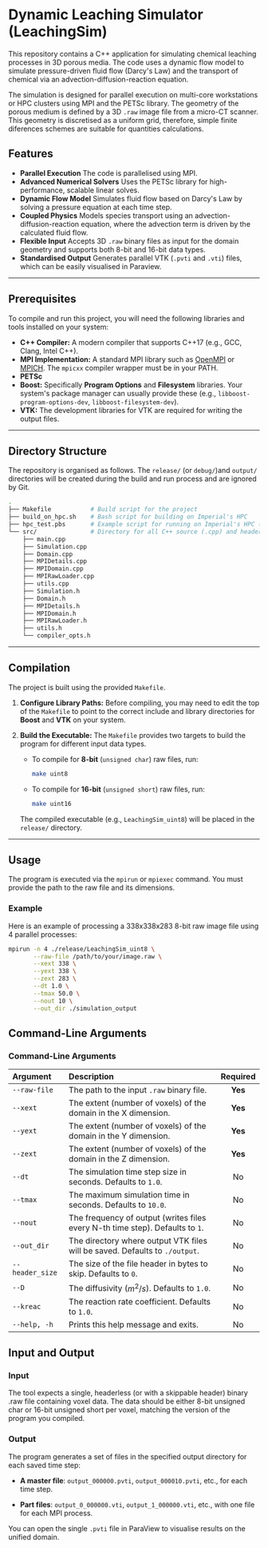 # Dynamic Leaching Simulator (LeachingSim)

This repository contains a C++ application for simulating chemical leaching processes in 3D porous media. The code uses a dynamic flow model to simulate pressure-driven fluid flow (Darcy's Law) and the transport of chemical via an advection-diffusion-reaction equation.

The simulation is designed for parallel execution on multi-core workstations or HPC clusters using MPI and the PETSc library. The geometry of the porous medium is defined by a 3D `.raw` image file from a micro-CT scanner. This geometry is discretised as a uniform grid, therefore, simple finite diferences schemes are suitable for quantities calculations.

## Features

* **Parallel Execution** The code is parallelised using MPI.
* **Advanced Numerical Solvers** Uses the PETSc library for high-performance, scalable linear solves.
* **Dynamic Flow Model** Simulates fluid flow based on Darcy's Law by solving a pressure equation at each time step.
* **Coupled Physics** Models species transport using an advection-diffusion-reaction equation, where the advection term is driven by the calculated fluid flow.
* **Flexible Input** Accepts 3D `.raw` binary files as input for the domain geometry and supports both 8-bit and 16-bit data types.
* **Standardised Output** Generates parallel VTK (`.pvti` and `.vti`) files, which can be easily visualised in Paraview.

---

## Prerequisites

To compile and run this project, you will need the following libraries and tools installed on your system:

* **C++ Compiler:** A modern compiler that supports C++17 (e.g., GCC, Clang, Intel C++).
* **MPI Implementation:** A standard MPI library such as [OpenMPI](https://www.open-mpi.org/) or [MPICH](https://www.mpich.org/). The `mpicxx` compiler wrapper must be in your PATH.
* **PETSc**
* **Boost:** Specifically **Program Options** and **Filesystem** libraries. Your system's package manager can usually provide these (e.g., `libboost-program-options-dev`, `libboost-filesystem-dev`).
* **VTK:** The development libraries for VTK are required for writing the output files.

---

## Directory Structure

The repository is organised as follows. The `release/` (or `debug/`)and `output/` directories will be created during the build and run process and are ignored by Git.

```bash
.
├── Makefile           # Build script for the project
├── build_on_hpc.sh    # Bash script for building on Imperial's HPC
├── hpc_test.pbs       # Example script for running on Imperial's HPC (requires an image file)
└── src/               # Directory for all C++ source (.cpp) and header (.h) files
    ├── main.cpp
    ├── Simulation.cpp
    ├── Domain.cpp
    ├── MPIDetails.cpp
    ├── MPIDomain.cpp
    ├── MPIRawLoader.cpp
    ├── utils.cpp
    ├── Simulation.h
    ├── Domain.h
    ├── MPIDetails.h
    ├── MPIDomain.h
    ├── MPIRawLoader.h
    ├── utils.h
    └── compiler_opts.h
```

---

## Compilation

The project is built using the provided `Makefile`.

1.  **Configure Library Paths:** Before compiling, you may need to edit the top of the `Makefile` to point to the correct include and library directories for **Boost** and **VTK** on your system.

2.  **Build the Executable:** The `Makefile` provides two targets to build the program for different input data types.

    * To compile for **8-bit** (`unsigned char`) raw files, run:
        ```bash
        make uint8
        ```
    * To compile for **16-bit** (`unsigned short`) raw files, run:
        ```bash
        make uint16
        ```

    The compiled executable (e.g., `LeachingSim_uint8`) will be placed in the `release/` directory.

---

## Usage

The program is executed via the `mpirun` or `mpiexec` command. You must provide the path to the raw file and its dimensions.

### Example

Here is an example of processing a 338x338x283 8-bit raw image file using 4 parallel processes:

```bash
mpirun -n 4 ./release/LeachingSim_uint8 \
       --raw-file /path/to/your/image.raw \
       --xext 338 \
       --yext 338 \
       --zext 283 \
       --dt 1.0 \
       --tmax 50.0 \
       --nout 10 \
       --out_dir ./simulation_output
```

## Command-Line Arguments

### Command-Line Arguments

| Argument | Description | Required |
| :--- | :--- | :---: |
| `--raw-file` | The path to the input `.raw` binary file. | **Yes** |
| `--xext` | The extent (number of voxels) of the domain in the X dimension. | **Yes** |
| `--yext` | The extent (number of voxels) of the domain in the Y dimension. | **Yes** |
| `--zext` | The extent (number of voxels) of the domain in the Z dimension. | **Yes** |
| `--dt` | The simulation time step size in seconds. Defaults to `1.0`. | No |
| `--tmax` | The maximum simulation time in seconds. Defaults to `10.0`. | No |
| `--nout` | The frequency of output (writes files every N-th time step). Defaults to `1`. | No |
| `--out_dir` | The directory where output VTK files will be saved. Defaults to `./output`. | No |
| `--header_size`| The size of the file header in bytes to skip. Defaults to `0`. | No |
| `--D` | The diffusivity ($m^2/s$). Defaults to `1.0`. | No |
| `--kreac` | The reaction rate coefficient. Defaults to `1.0`. | No |
| `--help, -h` | Prints this help message and exits. | No |

## Input and Output
### Input
The tool expects a single, headerless (or with a skippable header) binary .raw file containing voxel data. The data should be either 8-bit unsigned char or 16-bit unsigned short per voxel, matching the version of the program you compiled.

### Output
The program generates a set of files in the specified output directory for each saved time step:

* **A master file**: `output_000000.pvti`, `output_000010.pvti`, etc., for each time step.

* **Part files**: `output_0_000000.vti`, `output_1_000000.vti`, etc., with one file for each MPI process.



You can open the single `.pvti` file in ParaView to visualise results on the unified domain.